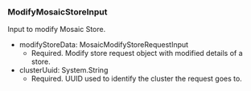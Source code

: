 ### ModifyMosaicStoreInput
Input to modify Mosaic Store.

- modifyStoreData: MosaicModifyStoreRequestInput
  - Required. Modify store request object with modified details of a store.
- clusterUuid: System.String
  - Required. UUID used to identify the cluster the request goes to.
